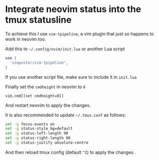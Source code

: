 # Integrate neovim status into the tmux statusline

To achieve this I use `vim-tpipeline`, a vim plugin that just so happens to work in neovim too.

Add this to `~/.config/nvim/init.lua` or another Lua script

```lua
use {
  'vimpostor/vim-tpipeline',
}
```

If you use another script file, make sure to include it in `init.lua`

Finally set the `cmdheight` in neovim to `0`

```vim
vim.cmd[[set cmdheight=0]]
```

And restart neovim to apply the changes.

It is also recommended to update `~/.tmux.conf` as follows:

```bash
set -g focus-events on
set -g status-style bg=default
set -g status-left-length 90
set -g status-right-length 90
set -g status-justify absolute-centre
```

And then reload tmux config (default `^I`) to apply the changes.
